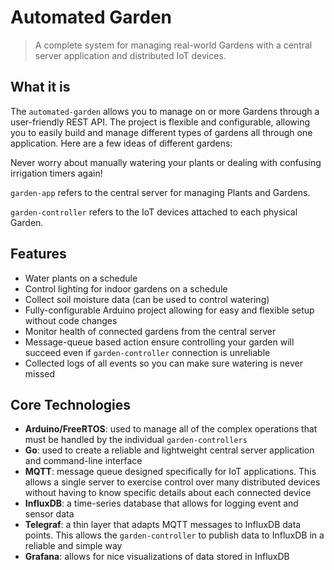 # Automated Garden
> A complete system for managing real-world Gardens with a central server application and distributed IoT devices.

## What it is
The `automated-garden` allows you to manage on or more Gardens through a user-friendly REST API. The project is flexible and configurable, allowing you to easily build and manage different types of gardens all through one application. Here are a few ideas of different gardens:

Never worry about manually watering your plants or dealing with confusing irrigation timers again!

`garden-app` refers to the central server for managing Plants and Gardens.

`garden-controller` refers to the IoT devices attached to each physical Garden.

## Features
- Water plants on a schedule
- Control lighting for indoor gardens on a schedule
- Collect soil moisture data (can be used to control watering)
- Fully-configurable Arduino project allowing for easy and flexible setup without code changes
- Monitor health of connected gardens from the central server
- Message-queue based action ensure controlling your garden will succeed even if `garden-controller` connection is unreliable
- Collected logs of all events so you can make sure watering is never missed

## Core Technologies

- **Arduino/FreeRTOS**: used to manage all of the complex operations that must be handled by the individual `garden-controllers`
- **Go**: used to create a reliable and lightweight central server application and command-line interface
- **MQTT**: message queue designed specifically for IoT applications. This allows a single server to exercise control over many distributed devices without having to know specific details about each connected device
- **InfluxDB**: a time-series database that allows for logging event and sensor data
- **Telegraf**: a thin layer that adapts MQTT messages to InfluxDB data points. This allows the `garden-controller` to publish data to InfluxDB in a reliable and simple way
- **Grafana**: allows for nice visualizations of data stored in InfluxDB
